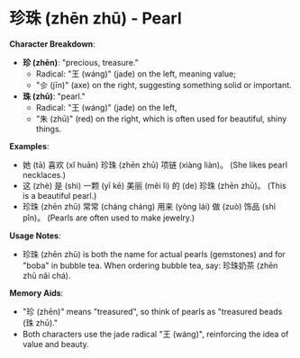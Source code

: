 # **珍珠 (zhēn zhū) - Pearl**

**Character Breakdown**:  
- **珍 (zhēn)**: "precious, treasure."
  - Radical: "王 (wáng)" (jade) on the left, meaning value;
  - "㐱 (jīn)" (axe) on the right, suggesting something solid or important.  
- **珠 (zhū)**: "pearl."
  - Radical: "王 (wáng)" (jade) on the left,
  - "朱 (zhū)" (red) on the right, which is often used for beautiful, shiny things.

**Examples**:  
- 她 (tā) 喜欢 (xǐ huān) 珍珠 (zhēn zhū) 项链 (xiàng liàn)。 (She likes pearl necklaces.)  
- 这 (zhè) 是 (shì) 一颗 (yī kē) 美丽 (měi lì) 的 (de) 珍珠 (zhēn zhū)。 (This is a beautiful pearl.)  
- 珍珠 (zhēn zhū) 常常 (cháng cháng) 用来 (yòng lái) 做 (zuò) 饰品 (shì pǐn)。 (Pearls are often used to make jewelry.)

**Usage Notes**:  
- 珍珠 (zhēn zhū) is both the name for actual pearls (gemstones) and for "boba" in bubble tea. When ordering bubble tea, say: 珍珠奶茶 (zhēn zhū nǎi chá).

**Memory Aids**:  
- "珍 (zhēn)" means "treasured", so think of pearls as "treasured beads (珠 zhū)."  
- Both characters use the jade radical "王 (wáng)", reinforcing the idea of value and beauty.